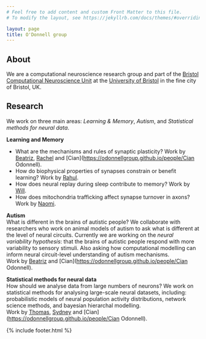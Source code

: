```yaml
---
# Feel free to add content and custom Front Matter to this file.
# To modify the layout, see https://jekyllrb.com/docs/themes/#overriding-theme-defaults

layout: page
title: O'Donnell group
---
```


## About ##

We are a computational neuroscience research group and part of the [Bristol Computational Neuroscience Unit](https://bristolcnu.github.io) at the [University of Bristol](http://www.bristol.ac.uk) in the fine city of Bristol, UK.

## Research ##
We work on three main areas: *Learning & Memory*, *Autism*, and *Statistical methods for neural data*.

**Learning and Memory**
- What are the mechanisms and rules of synaptic plasticity? Work by [Beatriz](https://odonnellgroup.github.io/people/Beatriz_Mizusaki), [Rachel](https://odonnellgroup.github.io/people/Rachel_Humphries) and [Cian](https://odonnellgroup.github.io/people/Cian Odonnell).
- How do biophysical properties of synapses constrain or benefit learning? Work by [Rahul](https://odonnellgroup.github.io/people/Rahul_Gupta).
- How does neural replay during sleep contribute to memory? Work by [Will](https://odonnellgroup.github.io/people/Will_Carr).
- How does mitochondria trafficking affect synapse turnover in axons? Work by [Naomi](https://odonnellgroup.github.io/people/Naomi_Berthaut).

**Autism**  
What is different in the brains of autistic people? We collaborate with researchers who work on animal models of autism to ask what is different at the level of neural circuits. Currently we are working on the *neural variability hypothesis*: that the brains of autistic people respond with more variability to sensory stimuli. Also asking how computational modelling can inform neural circuit-level understanding of autism mechanisms.<br/>
Work by [Beatriz](https://odonnellgroup.github.io/people/Beatriz_Mizusaki) and [Cian](https://odonnellgroup.github.io/people/Cian Odonnell).

**Statistical methods for neural data**  
How should we analyse data from large numbers of neurons? We work on statistical methods for analysing large-scale neural datasets, including: probabilistic models of neural population activity distributions, network science methods, and bayesian hierarchal modelling.<br/>
Work by [Thomas](https://odonnellgroup.github.io/people/Thomas_Delaney), [Sydney](https://odonnellgroup.github.io/people/Sydney_Dimmock) and [Cian](https://odonnellgroup.github.io/people/Cian Odonnell).

{% include footer.html %}
